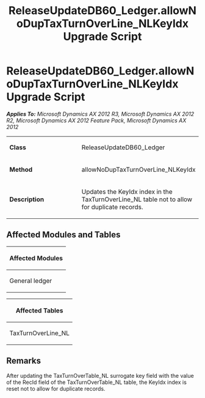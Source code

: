 ﻿---
title: ReleaseUpdateDB60_Ledger.allowNoDupTaxTurnOverLine_NLKeyIdx Upgrade Script
TOCTitle: ReleaseUpdateDB60_Ledger.allowNoDupTaxTurnOverLine_NLKeyIdx Upgrade Script
ms:assetid: 3fc116d0-3e69-a106-2694-2e23a16828f7
ms:mtpsurl: https://msdn.microsoft.com/en-us/library/JJ718791(v=AX.60)
ms:contentKeyID: 49707834
ms.date: 05/18/2015
mtps_version: v=AX.60
---

# ReleaseUpdateDB60\_Ledger.allowNoDupTaxTurnOverLine\_NLKeyIdx Upgrade Script 


_**Applies To:** Microsoft Dynamics AX 2012 R3, Microsoft Dynamics AX 2012 R2, Microsoft Dynamics AX 2012 Feature Pack, Microsoft Dynamics AX 2012_

<table>
<colgroup>
<col style="width: 50%" />
<col style="width: 50%" />
</colgroup>
<tbody>
<tr class="odd">
<td><p><strong>Class</strong></p></td>
<td><p>ReleaseUpdateDB60_Ledger</p></td>
</tr>
<tr class="even">
<td><p><strong>Method</strong></p></td>
<td><p>allowNoDupTaxTurnOverLine_NLKeyIdx</p></td>
</tr>
<tr class="odd">
<td><p><strong>Description</strong></p></td>
<td><p>Updates the KeyIdx index in the TaxTurnOverLine_NL table not to allow for duplicate records.</p></td>
</tr>
</tbody>
</table>


## Affected Modules and Tables

<table>
<colgroup>
<col style="width: 100%" />
</colgroup>
<thead>
<tr class="header">
<th><p>Affected Modules</p></th>
</tr>
</thead>
<tbody>
<tr class="odd">
<td><p>General ledger</p></td>
</tr>
</tbody>
</table>


<table>
<colgroup>
<col style="width: 100%" />
</colgroup>
<thead>
<tr class="header">
<th><p>Affected Tables</p></th>
</tr>
</thead>
<tbody>
<tr class="odd">
<td><p>TaxTurnOverLine_NL</p></td>
</tr>
</tbody>
</table>


## Remarks

After updating the TaxTurnOverTable\_NL surrogate key field with the value of the RecId field of the TaxTurnOverTable\_NL table, the KeyIdx index is reset not to allow for duplicate records.

  


